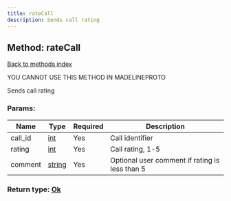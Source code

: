 ```yaml
---
title: rateCall
description: Sends call rating
---
```

## Method: rateCall  
[Back to methods index](index.md)


YOU CANNOT USE THIS METHOD IN MADELINEPROTO


Sends call rating

### Params:

| Name     |    Type       | Required | Description |
|----------|---------------|----------|-------------|
|call\_id|[int](../types/int.md) | Yes|Call identifier|
|rating|[int](../types/int.md) | Yes|Call rating, 1-5|
|comment|[string](../types/string.md) | Yes|Optional user comment if rating is less than 5|


### Return type: [Ok](../types/Ok.md)

